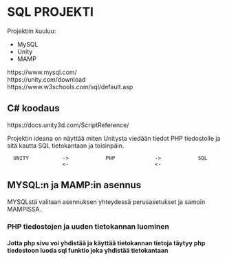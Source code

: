 <h1>SQL PROJEKTI</h1>
<p>Projektiin kuuluu:</p>
<ul>
<li>MySQL</li>
<li>Unity</li>
<li>MAMP</<li>
</ul>
https://www.mysql.com/<br>
https://unity.com/download<br>
https://www.w3schools.com/sql/default.asp
<h2>C# koodaus</h2>
https://docs.unity3d.com/ScriptReference/

  <p>Projektin ideana on näyttää miten Unitysta viedään tiedot PHP tiedostolle ja sitä kautta SQL tietokantaan ja toisinpäin.</p>
  
  
  


      UNITY           ->            PHP             ->            SQL
                      <-                            <-



<h2>MYSQL:n ja MAMP:in asennus</h2>
<p>MYSQLstä valitaan asennuksen yhteydessä perusasetukset ja samoin MAMPISSA.</p>

<h3>PHP tiedostojen ja uuden tietokannan luominen</3>

<h4>Jotta php sivu voi yhdistää ja käyttää tietokannan tietoja täytyy php tiedostoon luoda sql funktio joka yhdistää tietokantaan</h4>


<?php
$con = mysqli_connect('localhost',root_user,rootpassword,database_name,);


?>







